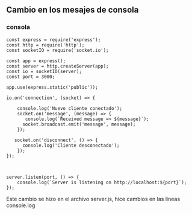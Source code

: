 #####
## Cambio en los mesajes de consola 

### consola
```
const express = require('express');
const http = require('http');
const socketIO = require('socket.io');

const app = express();
const server = http.createServer(app); 
const io = socketIO(server); 
const port = 3000;

app.use(express.static('public'));

io.on('connection', (socket) => {

    console.log('Nuevo cliente conectado');
    socket.on('message', (message) => {
       console.log(`Received message => ${message}`);
      socket.broadcast.emit('message', message);
    });

   socket.on('disconnect', () => {
      console.log('Cliente desconectado');
    });
});



server.listen(port, () => {
    console.log(`Server is listening on http://localhost:${port}`);
});

```

Este cambio se hizo en el archivo server.js, hice cambios en las lineas console.log


